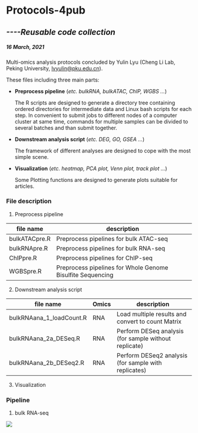 # **Protocols-4pub**

## *----Reusable code collection*

##### 16 March, 2021

Multi-omics analysis protocols concluded by Yulin Lyu (Cheng Li Lab, Peking University, <lvyulin@pku.edu.cn>).

These files including three main parts:

- **Preprocess pipeline** (*etc. bulkRNA, bulkATAC, ChIP, WGBS ...*)

	The R scripts are designed to generate a directory tree containing ordered directories for intermediate data and Linux bash scripts for each step.
	In convenient to submit jobs to different nodes of a computer cluster at same time, commands for multiple samples can be divided to several batches and than submit together.

- **Downstream analysis script** (*etc. DEG, GO, GSEA ...*)

	The framework of different analyses are designed to cope with the most simple scene.

- **Visualization** (*etc. heatmap, PCA plot, Venn plot, track plot ...*)

	Some Plotting functions are designed to generate plots suitable for articles.

### File description

1. Preprocess pipeline

| **file name** | **description**                                            |
| ------------- | ---------------------------------------------------------- |
| bulkATACpre.R | Preprocess pipelines for bulk ATAC-seq                     |
| bulkRNApre.R  | Preprocess pipelines for bulk RNA-seq                      |
| ChIPpre.R     | Preprocess pipelines for ChIP-seq                          |
| WGBSpre.R     | Preprocess pipelines for Whole Genome Bisulfite Sequencing |

2. Downstream analysis script

| **file name**            | **Omics** | **description**                                       |
| ------------------------ | --------- | ----------------------------------------------------- |
| bulkRNAana_1_loadCount.R | RNA       | Load multiple results and convert to count Matrix     |
| bulkRNAana_2a_DESeq.R    | RNA       | Perform DESeq analysis (for sample without replicate) |
| bulkRNAana_2b_DESeq2.R   | RNA       | Perform DESeq2 analysis (for sample with replicates)  |

3. Visualization

### Pipeline

1. bulk RNA-seq

[![](https://mermaid.ink/img/eyJjb2RlIjoiZ3JhcGggVEQ7XG5cdEEoXCJSYXcgZGF0YSAoLmZhc3RxLmd6KVwiKSAtLT58ZmFzdHFjfCBhKFwiUXVhbGl0eSBDb250cm9sXCIpXG5cdEEgLS0-fHRyaW1tb21hdGljfCBCKFwiVHJpbSAoLmZhc3RxLmd6KVwiKVxuXHRCIC0tPnxmYXN0cWN8IGFcblx0QiAtLT58U1RBUnwgQyhcIk1hcCAoLmJhbSlcIilcblx0QyAtLT58UnNlUUN8IEQoXCJJbmZlciBleHBlcmltZW50XCIpXG5cdEMgLS0-fGZlYXR1cmVDb3VudHwgRShcIkNvdW50ICgudHh0KVwiKVxuXHRFIC0tPiBGKFwiRG93biBzdHJlYW0gYW5hbHlzaXNcIikiLCJtZXJtYWlkIjp7InRoZW1lIjoiZGVmYXVsdCJ9LCJ1cGRhdGVFZGl0b3IiOmZhbHNlfQ)](https://mermaid-js.github.io/mermaid-live-editor/#/edit/eyJjb2RlIjoiZ3JhcGggVEQ7XG5cdEEoXCJSYXcgZGF0YSAoLmZhc3RxLmd6KVwiKSAtLT58ZmFzdHFjfCBhKFwiUXVhbGl0eSBDb250cm9sXCIpXG5cdEEgLS0-fHRyaW1tb21hdGljfCBCKFwiVHJpbSAoLmZhc3RxLmd6KVwiKVxuXHRCIC0tPnxmYXN0cWN8IGFcblx0QiAtLT58U1RBUnwgQyhcIk1hcCAoLmJhbSlcIilcblx0QyAtLT58UnNlUUN8IEQoXCJJbmZlciBleHBlcmltZW50XCIpXG5cdEMgLS0-fGZlYXR1cmVDb3VudHwgRShcIkNvdW50ICgudHh0KVwiKVxuXHRFIC0tPiBGKFwiRG93biBzdHJlYW0gYW5hbHlzaXNcIikiLCJtZXJtYWlkIjp7InRoZW1lIjoiZGVmYXVsdCJ9LCJ1cGRhdGVFZGl0b3IiOmZhbHNlfQ)



